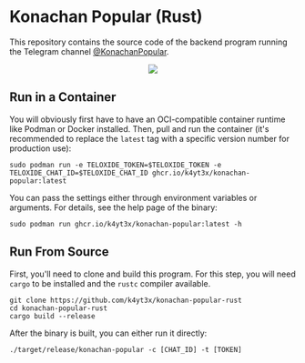 # Konachan Popular (Rust)

This repository contains the source code of the backend program running the Telegram channel [@KonachanPopular](https://t.me/KonachanPopular).

<p align="center">
   <img src="https://user-images.githubusercontent.com/21986859/208772514-5c0d1c8d-6132-4dee-931c-9f2cca157ec5.png"/>
</p>

## Run in a Container

You will obviously first have to have an OCI-compatible container runtime like Podman or Docker installed. Then, pull and run the container (it's recommended to replace the `latest` tag with a specific version number for production use):

```shell
sudo podman run -e TELOXIDE_TOKEN=$TELOXIDE_TOKEN -e TELOXIDE_CHAT_ID=$TELOXIDE_CHAT_ID ghcr.io/k4yt3x/konachan-popular:latest
```

You can pass the settings either through environment variables or arguments. For details, see the help page of the binary:

```shell
sudo podman run ghcr.io/k4yt3x/konachan-popular:latest -h
```

## Run From Source

First, you'll need to clone and build this program. For this step, you will need `cargo` to be installed and the `rustc` compiler available.

```shell
git clone https://github.com/k4yt3x/konachan-popular-rust
cd konachan-popular-rust
cargo build --release
```

After the binary is built, you can either run it directly:

```shell
./target/release/konachan-popular -c [CHAT_ID] -t [TOKEN]
```
